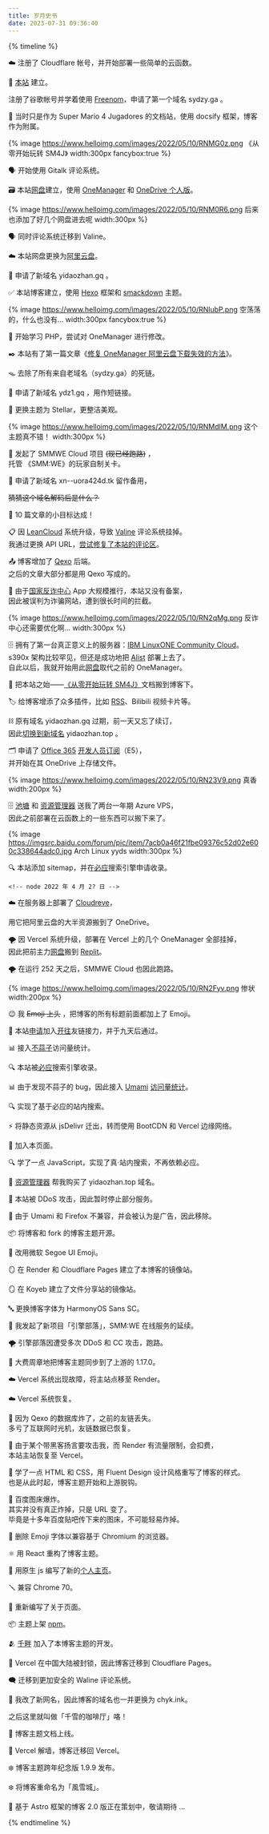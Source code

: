 ```yaml
---
title: 岁月史书
date: 2023-07-31 09:36:40
---
```


{% timeline %}

<!-- node 2020 年 10 月 ? 日 -->

☁️ 注册了 Cloudflare 帐号，并开始部署一些简单的云函数。

<!-- node 2020 年 11 月 ? 日 -->

🎉 [本站](https://web.archive.org/web/20210901000000*/sm4j.sydzy.ga) 建立。

注册了谷歌帐号并学着使用 [Freenom](https://freenom.com)，申请了第一个域名 sydzy.ga 。

🍄 当时只是作为 Super Mario 4 Jugadores 的文档站，使用 docsify 框架，博客作为附属。

{% image https://www.helloimg.com/images/2022/05/10/RNMG0z.png 《从零开始玩转&nbsp;SM4J》 width:300px fancybox:true %}

<!-- node 2020 年 12 月 25 日 -->

🗣️ 开始使用 Gitalk 评论系统。

<!-- node 2021 年 2 月 ? 日 -->

🗃️ 本站[网盘](https://pan.yidaozhan.top)建立，使用 [OneManager](https://github.com/qkqpttgf/OneManager-php/) 和 [OneDrive 个人版](https://onedrive.live.com)。

{% image https://www.helloimg.com/images/2022/05/10/RNM0R6.png 后来也添加了好几个网盘进去呢 width:300px %}

🗣️ 同时评论系统迁移到 Valine。

<!-- node 2021 年 3 月 4 日 -->

☁️ 本站网盘更换为[阿里云盘](https://aliyundrive.com)。

<!-- node 2021 年 3 月 14 日 -->

🔗 申请了新域名 yidaozhan.gq 。

<!-- node 2021 年 4 月 9 日 -->

✅ 本站博客建立，使用 [Hexo](https://hexo.io) 框架和 [smackdown](https://github.com/smackgg/hexo-theme-smackdown) 主题。

{% image https://www.helloimg.com/images/2022/05/10/RNlubP.png 空荡荡的，什么也没有... width:300px fancybox:true %}

<!-- node 2021 年 4 月 10 日 -->

🐘 开始学习 PHP，尝试对 OneManager 进行修改。

✒️ 本站有了第一篇文章《[修复 OneManager 阿里云盘下载失效的方法](/2021/04/10/onemgr-fix-aliyundrive-token/)》。

<!-- node 2021 年 4 月 23 日 -->

🪤 去除了所有来自老域名（sydzy.ga）的死链。

🔗 申请了新域名 ydz1.gq ，用作短链接。

<!-- node 2021 年 5 月 30 日 -->

📰 更换主题为 Stellar，更整洁美观。

{% image https://www.helloimg.com/images/2022/05/10/RNMdlM.png 这个主题真不错！ width:300px %}

<!-- node 2021 年 6 月 1? 日 -->

🍄 发起了 SMMWE Cloud 项目 ~~(现已经跑路)~~ ，  
托管 《SMM:WE》的玩家自制关卡。

<!-- node 2021 年 8 月 19 日 -->

🔗 申请了新域名 xn--uora424d.tk 留作备用，

~~猜猜这个域名解码后是什么？~~

<!-- node 2021 年 12 月 11 日 -->

🎉 10 篇文章的小目标达成！

<!-- node 2021 年 12 月 19 日 -->

📋 因 [LeanCloud](https://leancloud.cn) 系统升级，导致 [Valine](https://valine.js.org) 评论系统挂掉。  
我通过更换 API URL，[尝试修复了本站的评论区](http://localhost:4000/2021/12/19/valine-fix/)。

<!-- node 2022 年 1 月 9 日 -->

📤 博客增加了 [Qexo](https://github.com/Qexo/Qexo) 后端。  
之后的文章大部分都是用 Qexo 写成的。

<!-- node 2022 年 2 月 9 日 -->

💢 由于[国家反诈中心](https://www.miit.gov.cn/) App 大规模推行，本站又没有备案，  
因此被误判为诈骗网站，遭到很长时间的拦截。

{% image https://www.helloimg.com/images/2022/05/10/RN2qMg.png 反诈中心还需要优化啊... width:300px %}

<!-- node 2022 年 2 月 15 日 -->

🗄️ 拥有了第一台真正意义上的服务器：[IBM LinuxONE Community Cloud](https://linuxone.cloud.marist.edu)。  
s390x 架构比较罕见，但还是成功地把 [Alist](https://github.com/Xhofe/Alist) 部署上去了。  
自此以后，我就开始用此[网盘](https://file.yidaozhan.top)取代之前的 OneManager。

<!-- node 2022 年 2 月 27 日 -->

🍄 把本站之始——[《从零开始玩转 SM4J》](/wiki/sm4j/)文档搬到博客下。

🏷️ 给博客增添了众多插件，比如 [RSS](/atom.xml)、Bilibili 视频卡片等。

<!-- node 2022 年 3 月 15 日 -->

⛓️ 原有域名 yidaozhan.gq 过期，前一天又忘了续订，  
因此[切换到新域名](http://localhost:4000/2022/03/15/new-domain/) yidaozhan.top 。

<!-- node 2022 年 3 月 ? 日 -->

🗂️ 申请了 [Office 365](https://office.com) [开发人员订阅](https://developer.microsoft.com/zh-cn/microsoft-365/profile)（E5），  
并开始在其 OneDrive 上存储文件。

{% image https://www.helloimg.com/images/2022/05/10/RN23V9.png 真香 width:200px %}

<!-- node 2022 年 4 月 23 日 -->

🗄️ [池塘](https://blog.chitang.tech) 和 [资源管理器](https://zyglq.cn) 送我了两台一年期 Azure VPS，  
因此之前部署在云函数上的一些东西可以搬下来了。

{% image https://imgsrc.baidu.com/forum/pic/item/7acb0a46f21fbe09376c52d02e600c338644adc0.jpg Arch&nbsp;Linux&nbsp;yyds width:300px %}

🔍 本站添加 sitemap，并在[必应](https://cn.bing.com)搜索引擎申请收录。  

	<!-- node 2022 年 4 月 2? 日 -->

☁️ 在服务器上部署了 [Cloudreve](https://cloudreve.org)，

用它把阿里云盘的大半资源搬到了 OneDrive。

<!-- node 2022 年 4 月 29 日 -->

🌪 因 Vercel 系统升级，部署在 Vercel 上的几个 OneManager 全部挂掉，  
因此把前主力[网盘](https://pan.yidaozhan.top)搬到 [Replit](https://replit.com)。

🌪 在运行 252 天之后，SMMWE Cloud 也因此跑路。

{% image https://www.helloimg.com/images/2022/05/10/RN2Fyv.png 惨状 width:200px %}

<!-- node 2022 年 4 月 30 日 -->

😉 我 ~~Emoji 上头~~ ，把博客的所有标题前面都加上了 Emoji。

<!-- node 2022 年 5 月 1 日 -->

🚆 本站[申请](https://github.com/travellings-link/travellings/issues/965)加入[开往](https://travellings.link)友链接力，并于九天后通过。

📊 接入[不蒜子](https://busuanzi.ibruce.info)访问量统计。

<!-- node 2022 年 5 月 ? 日 -->

🔍 本站被[必应](https://cn.bing.com)搜索引擎收录。

<!-- node 2022 年 5 月 9 日 -->

📊 由于发现不蒜子的 bug，因此接入 [Umami](https://umami.is) [访问量统计](https://analytics.yidaozhan.top)。

🔍 实现了基于必应的站内搜索。

⚡ 将静态资源从 jsDelivr 迁出，转而使用 BootCDN 和 Vercel 边缘网络。

<!-- node 2022 年 5 月 10 日 -->

📜 加入本页面。

🔍 学了一点 JavaScript，实现了真·站内搜索，不再依赖必应。

<!-- node 2022 年 6 月 26 日 -->

🔗 [资源管理器](https://zyglq.cn) 帮我购买了 yidaozhan.top 域名。

<!--node 2022 年 8 月 3 日 -->

🔫 本站被 DDoS 攻击，因此暂时停止部分服务。

<!--node 2022 年 8 月 12 日 -->

🦊 由于 Umami 和 Firefox 不兼容，并会被认为是广告，因此移除。

📦 将博客和 fork 的博客主题开源。

🤪 改用微软 Segoe UI Emoji。

<!--node 2022 年 8 月 26 日 -->

🪞 在 Render 和 Cloudflare Pages 建立了本博客的镜像站。

🪞 在 Koyeb 建立了文件分享站的镜像站。

<!--node 2022 年 8 月 30 日 -->

🔤 更换博客字体为 HarmonyOS Sans SC。

<!--node 2022 年 10 月 1 日 -->

🍄 我发起了新项目「引擎部落」，SMM:WE 在线服务的延续。

<!--node 2022 年 11 月 5 日 -->

🌪 引擎部落因遭受多次 DDoS 和 CC 攻击，跑路。

<!--node 2022 年 11 月 28 日 -->

📝 大费周章地把博客主题同步到了上游的 1.17.0。

<!--node 2022 年 11 月 30 日 -->

☁️ Vercel 系统出现故障，将主站点移至 Render。

<!--node 2022 年 11 月 30 日 -->

☁️ Vercel 系统恢复。

<!--node 2022 年 12 月 2 日 -->

🔗 因为 Qexo 的数据库炸了，之前的友链丢失。  
多亏了互联网时光机，友链数据已恢复。

<!--node 2022 年 12 月 12 日 -->

🔫 由于某个带黑客扬言要攻击我，而 Render 有流量限制，会扣费，  
本站主站恢复至 Vercel。

<!--node 2022 年 12 月 23 日 -->

💠 学了一点 HTML 和 CSS，用 Fluent Design 设计风格重写了博客的样式。  
也是从此时起，博客主题开始和上游脱钩。

<!--node 2023 年 2 月 16 日 -->

🤯 百度图床爆炸。  
其实并没有真正炸掉，只是 URL 变了。  
毕竟是十多年百度贴吧传下来的图床，不可能轻易炸掉。

<!--node 2023 年 3 月 11 日 -->

🤪 删除 Emoji 字体以兼容基于 Chromium 的浏览器。

⚛️ 用 React 重构了博客主题。

<!--node 2023 年 4 月 11 日 -->

🏡 用原生 js 编写了新的[个人主页](https://yidaozhan.top)。

<!--node 2023 年 4 月 28 日 -->

🪛 兼容 Chrome 70。

<!--node 2023 年 7 月 31 日 -->

🤗 重新编写了关于页面。

<!--node 2023 年 9 月 24 日 -->

📦 主题上架 [npm](https://www.npmjs.com/package/hexo-theme-stellaris)。

🫂 [千畔](https://nekoq.top) 加入了本博客主题的开发。

<!--node 2023 年 10 月 1 日 -->

🧱 Vercel 在中国大陆被封锁，因此博客迁移到 Cloudflare Pages。

<!--node 2023 年 10 月 10 日 -->

🗨️ 迁移到更加安全的 Waline 评论系统。

<!--node 2023 年 11 月 19 日 -->

🥰 我改了新网名，因此博客的域名也一并更换为 chyk.ink。

之后这里就叫做「千雪的咖啡厅」咯！

<!--node 2023 年 12 月 14 日 -->

📑 博客主题文档上线。

<!--node 2023 年 12 月 17 日 -->

🧱 Vercel 解墙，博客迁移回 Vercel。

<!--node 2023 年 12 月 23 日 -->

❄️ 博客主题跨年纪念版 1.9.9 发布。

<!--node 2024 年 3 月 23 日 -->

❄️ 将博客重命名为「風雪城」。

🤔 基于 Astro 框架的博客 2.0 版正在策划中，敬请期待 ...

{% endtimeline %}
